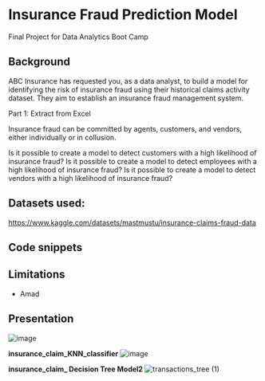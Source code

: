 
# Insurance Fraud Prediction Model
Final Project for Data Analytics Boot Camp

## Background 
ABC Insurance has requested you, as a data analyst, to build a model for identifying the risk of insurance fraud using their historical claims activity dataset. 
They aim to establish an insurance fraud management system.

Part 1: Extract from Excel

Insurance fraud can be committed by agents, customers, and vendors, either individually or in collusion.

Is it possible to create a model to detect customers with a high likelihood of insurance fraud?
Is it possible to create a model to detect employees with a high likelihood of insurance fraud?
Is it possible to create a model to detect vendors with a high likelihood of insurance fraud?


## Datasets used: 
https://www.kaggle.com/datasets/mastmustu/insurance-claims-fraud-data

## Code snippets



## Limitations
- Amad

## Presentation
![image](https://github.com/sunghea/Insurance_Fraud_Detection_Model/assets/143130002/dc7ee556-73ed-460e-af3f-e211c3cd9cbc)

**insurance_claim_KNN_classifier**
![image](https://github.com/sunghea/Insurance_Fraud_Detection_Model/assets/143130002/270def0c-4f1f-4709-9c33-d13bbe5117c0)

**insurance_claim_ Decision Tree Model2**
![transactions_tree (1)](https://github.com/sunghea/Insurance_Fraud_Detection_Model/assets/143130002/e9f9114c-0e8a-489b-8b69-12f470173074)

